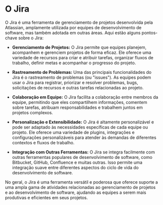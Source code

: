 # O Jira

O Jira é uma ferramenta de gerenciamento de projetos desenvolvida pela Atlassian, amplamente utilizada por equipes de desenvolvimento de software, mas também adotada em outras áreas. Aqui estão alguns pontos-chave sobre o Jira:

- **Gerenciamento de Projetos:** O Jira permite que equipes planejem, acompanhem e gerenciem projetos de forma eficaz. Ele oferece uma variedade de recursos para criar e atribuir tarefas, organizar fluxos de trabalho, definir metas e acompanhar o progresso do projeto.

- **Rastreamento de Problemas:** Uma das principais funcionalidades do Jira é o rastreamento de problemas (ou "issues"). As equipes podem usar o Jira para registrar, priorizar e resolver problemas, bugs, solicitações de recursos e outras tarefas relacionadas ao projeto.

- **Colaboração em Equipe:** O Jira facilita a colaboração entre membros da equipe, permitindo que eles compartilhem informações, comentem sobre tarefas, atribuam responsabilidades e trabalhem juntos em projetos complexos.

- **Personalização e Extensibilidade:** O Jira é altamente personalizável e pode ser adaptado às necessidades específicas de cada equipe ou projeto. Ele oferece uma variedade de plugins, integrações e configurações personalizáveis para atender às demandas de diferentes contextos e fluxos de trabalho.

- **Integração com Outras Ferramentas:** O Jira se integra facilmente com outras ferramentas populares de desenvolvimento de software, como Bitbucket, GitHub, Confluence e muitas outras. Isso permite uma integração suave entre diferentes aspectos do ciclo de vida do desenvolvimento de software.

No geral, o Jira é uma ferramenta versátil e poderosa que oferece suporte a uma ampla gama de atividades relacionadas ao gerenciamento de projetos e ao desenvolvimento de software, ajudando as equipes a serem mais produtivas e eficientes em seus projetos.
